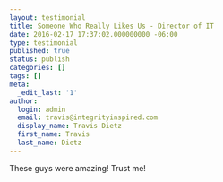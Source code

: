 ```yaml
---
layout: testimonial
title: Someone Who Really Likes Us - Director of IT
date: 2016-02-17 17:37:02.000000000 -06:00
type: testimonial
published: true
status: publish
categories: []
tags: []
meta:
  _edit_last: '1'
author:
  login: admin
  email: travis@integrityinspired.com
  display_name: Travis Dietz
  first_name: Travis
  last_name: Dietz
---
```

These guys were amazing! Trust me!
